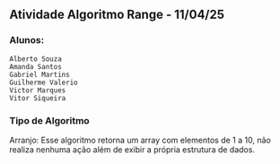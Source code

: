 ## <b>Atividade Algoritmo Range - 11/04/25<br></b>
### Alunos:<br>
`Alberto Souza`<br>
`Amanda Santos`<br>
`Gabriel Martins` <br>
`Guilherme Valerio`<br>
`Victor Marques`<br>
`Vitor Siqueira`<br>

### Tipo de Algoritmo
Arranjo: Esse algoritmo retorna um array com elementos de 1 a 10, não realiza nenhuma ação além de exibir a própria estrutura de dados.

